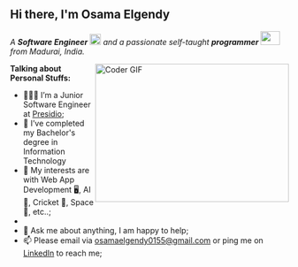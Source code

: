 
## Hi there, I'm   Osama Elgendy

<p>
  <em>
    A <b>Software Engineer</b> <img src="https://raw.githubusercontent.com/TheDudeThatCode/TheDudeThatCode/master/Assets/Medal.gif" width=20 height=20> and a passionate self-taught <b>programmer</b> <img src="https://raw.githubusercontent.com/TheDudeThatCode/TheDudeThatCode/master/Assets/Developer.gif" width=35 height=25> from Madurai, India.
  </em>
 </p>

<img align="right" alt="Coder GIF" height=250 width=350 src="https://i.pinimg.com/originals/e4/26/70/e426702edf874b181aced1e2fa5c6cde.gif" />

  
**Talking about Personal Stuffs:**

- 👨🏽‍💻 I’m a Junior Software Engineer at [Presidio](https://tiny-pika-2cc1e0.netlify.app/);
- 💼 I’ve completed my Bachelor's degree in Information Technology 
- 🤔 My interests are with Web App Development 🖥️, AI 🤖, Cricket 🏏, Space 🚀, etc..;
- 
- 💬 Ask me about anything, I am happy to help;
- 📫 Please email via osamaelgendy0155@gmail.com or ping me on [LinkedIn](https://www.linkedin.com/in/osama-elgendy-774668277/) to reach me;
<br/> 
</em>
